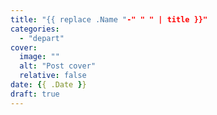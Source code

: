 ```yaml
---
title: "{{ replace .Name "-" " " | title }}"
categories: 
  - "depart"
cover:
  image: ""
  alt: "Post cover"
  relative: false
date: {{ .Date }}
draft: true
---
```


